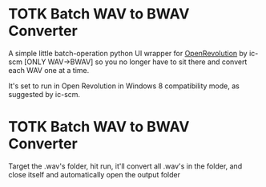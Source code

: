 # TOTK Batch WAV to BWAV Converter

A simple little batch-operation python UI wrapper for [OpenRevolution](https://github.com/ic-scm/openrevolution/) by ic-scm [ONLY WAV->BWAV] so you no longer have to sit there and convert each WAV one at a time.

It's set to run in Open Revolution in Windows 8 compatibility mode, as suggested by ic-scm.

# TOTK Batch WAV to BWAV Converter

Target the .wav's folder, hit run, it'll convert all .wav's in the folder, and close itself and automatically open the output folder
